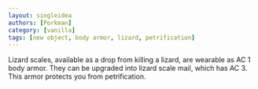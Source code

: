 ```yaml
---
layout: singleidea
authors: [Porkman]
category: [vanilla]
tags: [new object, body armor, lizard, petrification]
---
```

Lizard scales, available as a drop from killing a lizard, are wearable as AC 1 body armor. They can be upgraded into lizard scale mail, which has AC 3. This armor protects you from petrification.
